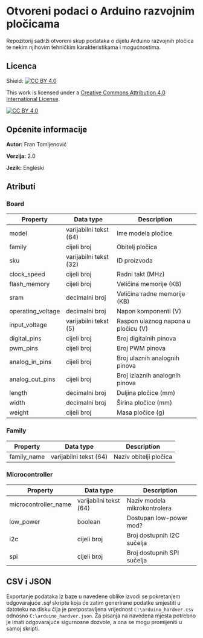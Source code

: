 # Otvoreni podaci o Arduino razvojnim pločicama

Repozitorij sadrži otvoreni skup podataka o dijelu Arduino razvojnih pločica te nekim njihovim tehničkim karakteristikama i mogućnostima.

## Licenca
Shield: [![CC BY 4.0][cc-by-shield]][cc-by]

This work is licensed under a
[Creative Commons Attribution 4.0 International License][cc-by].

[![CC BY 4.0][cc-by-image]][cc-by]

[cc-by]: http://creativecommons.org/licenses/by/4.0/
[cc-by-image]: https://i.creativecommons.org/l/by/4.0/88x31.png
[cc-by-shield]: https://img.shields.io/badge/License-CC%20BY%204.0-lightgrey.svg

[comment]: # (https://github.com/santisoler/cc-licenses#cc-attribution-40-international)

## Općenite informacije

**Autor:** Fran Tomljenović

**Verzija:** 2.0

**Jezik:** Engleski

## Atributi

### Board
| Property | Data type | Description |
|----------|-----------|-------------|
| model | varijabilni tekst (64) | Ime modela pločice |
| family | cijeli broj | Obitelj pločica |
| sku | varijabilni tekst (32) | ID proizvoda |
| clock_speed | cijeli broj | Radni takt (MHz) |
| flash_memory | cijeli broj | Veličina memorije (KB) |
| sram | decimalni broj | Veličina radne memorije (KB) |
| operating_voltage | decimalni broj | Napon komponenti (V) |
| input_voltage | varijabilni tekst (5) | Raspon ulaznog napona u pločicu (V) |
| digital_pins | cijeli broj | Broj digitalnih pinova |
| pwm_pins | cijeli broj | Broj PWM pinova |
| analog_in_pins | cijeli broj | Broj ulaznih analognih pinova |
| analog_out_pins | cijeli broj | Broj izlaznih analognih pinova |
| length | decimalni broj | Duljina pločice (mm) |
| width | decimalni broj | Širina pločice (mm) |
| weight | cijeli broj | Masa pločice (g) |

### Family
| Property | Data type | Description |
|----------|-----------|-------------|
| family_name | varijabilni tekst (64) | Naziv obitelji pločica |

### Microcontroller
| Property | Data type | Description |
|----------|-----------|-------------|
| microcontroller_name | varijabilni tekst (64) | Naziv modela mikrokontrolera |
| low_power | boolean | Dostupan low-power mod? |
| i2c | cijeli broj | Broj dostupnih I2C sučelja |
| spi | cijeli broj | Broj dostupnih SPI sučelja |

## CSV i JSON

Exportanje podataka iz baze u navedene oblike izvodi se pokretanjem odgovarajuće *.sql* skripte koja će zatim generirane podatke smjestiti u datoteku na disku čija je pretpostavljena vrijednost `C:\arduino_hardver.csv` odnosno `C:\arduino_hardver.json`. Za pisanja na navedena mjesta potrebno je imati odgovarajuće sigurnosne dozvole, a ona se mogu promijeniti u samoj skripti.

[comment]: # (Alternativno može se pozvati direktno alat *psql* s odgovarajućim parametrima za spajanje i autentikaciju )